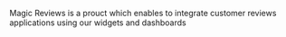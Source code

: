 Magic Reviews is a prouct which enables to integrate customer reviews applications using our widgets and dashboards
